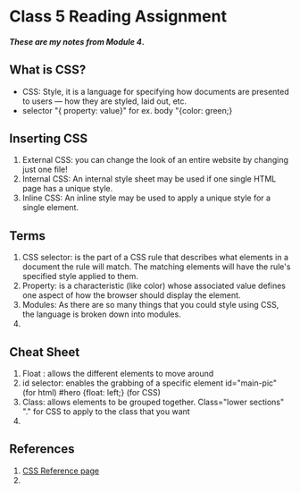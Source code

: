 # Class 5 Reading Assignment

#### *These are my notes from Module 4*.

## What is CSS?

* CSS: Style, it is a language for specifying how documents are presented to users — how they are styled, laid out, etc.
* selector "{ property: value}" for ex. body "{color: green;}

## Inserting CSS

1. External CSS:  you can change the look of an entire website by changing just one file!
2. Internal CSS: An internal style sheet may be used if one single HTML page has a unique style.
3. Inline CSS: An inline style may be used to apply a unique style for a single element.

## Terms

1. CSS selector: is the part of a CSS rule that describes what elements in a document the rule will match. The matching elements will have the rule's specified style applied to them.
2. Property: is a characteristic (like color) whose associated value defines one aspect of how the browser should display the element.
3. Modules: As there are so many things that you could style using CSS, the language is broken down into modules.
4.

## Cheat Sheet

1. Float : allows the different elements to move around 
2. id selector: enables the grabbing of a specific element id="main-pic" (for html) #hero {float: left;} (for CSS)
3. Class: allows elements to be grouped together. Class="lower sections" "." for CSS to apply to the class that you want
4. 
## References

1. [CSS Reference page](https://developer.mozilla.org/en-US/docs/Web/CSS/Reference)
2.
